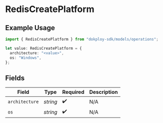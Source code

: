 # RedisCreatePlatform

## Example Usage

```typescript
import { RedisCreatePlatform } from "dokploy-sdk/models/operations";

let value: RedisCreatePlatform = {
  architecture: "<value>",
  os: "Windows",
};
```

## Fields

| Field              | Type               | Required           | Description        |
| ------------------ | ------------------ | ------------------ | ------------------ |
| `architecture`     | *string*           | :heavy_check_mark: | N/A                |
| `os`               | *string*           | :heavy_check_mark: | N/A                |